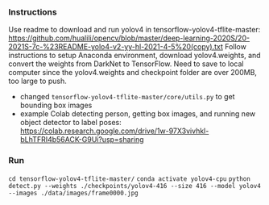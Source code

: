 ### Instructions
Use readme to download and run yolov4 in tensorflow-yolov4-tflite-master:
https://github.com/hualili/opencv/blob/master/deep-learning-2020S/20-2021S-7c-%23README-yolo4-v2-yy-hl-2021-4-5%20(copy).txt
Follow instructions to setup Anaconda environment, 
download yolov4.weights, and convert the weights from DarkNet to TensorFlow.
Need to save to local computer since the yolov4.weights and checkpoint folder are over 200MB, too large to push. 

- changed `tensorflow-yolov4-tflite-master/core/utils.py` to get bounding box images
- example Colab detecting person, getting box images, and running new object detector to label poses:
https://colab.research.google.com/drive/1w-97X3vivhkl-bLhTFRI4b56ACK-G9Ui?usp=sharing

### Run
`cd tensorflow-yolov4-tflite-master/`
`conda activate yolov4-cpu`
`python detect.py --weights ./checkpoints/yolov4-416 --size 416 --model yolov4 --images ./data/images/frame0000.jpg`